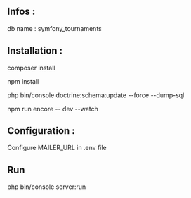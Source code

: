 
## Infos :

db name : symfony_tournaments


## Installation :

composer install

npm install

php bin/console doctrine:schema:update --force --dump-sql

npm run encore -- dev --watch


## Configuration :

Configure MAILER_URL in .env file

## Run

php bin/console server:run
